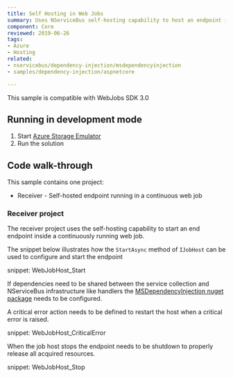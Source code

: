 ```yaml
---
title: Self Hosting in Web Jobs
summary: Uses NServiceBus self-hosting capability to host an endpoint in a web job.
component: Core
reviewed: 2019-06-26
tags:
- Azure
- Hosting
related:
- nservicebus/dependency-injection/msdependencyinjection
- samples/dependency-injection/aspnetcore

---
```


This sample is compatible with WebJobs SDK 3.0

## Running in development mode

 1. Start [Azure Storage Emulator](https://docs.microsoft.com/en-us/azure/storage/storage-use-emulator)
 1. Run the solution

## Code walk-through

This sample contains one project:

- Receiver - Self-hosted endpoint running in a continuous web job

### Receiver project

The receiver project uses the self-hosting capability to start an end endpoint inside a continuously running web job.

The snippet below illustrates how the `StartAsync` method of `IJobHost` can be used to configure and start the endpoint

snippet: WebJobHost_Start

If dependencies need to be shared between the service collection and NServiceBus infrastructure like handlers the [MSDependencyInjection nuget package](/nservicebus/dependency-injection/msdependencyinjection.md) needs to be configured.

A critical error action needs to be defined to restart the host when a critical error is raised.

snippet: WebJobHost_CriticalError

When the job host stops the endpoint needs to be shutdown to properly release all acquired resources.

snippet: WebJobHost_Stop
